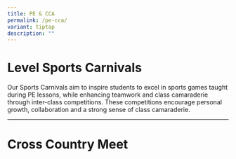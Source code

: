 ```yaml
---
title: PE & CCA
permalink: /pe-cca/
variant: tiptap
description: ""
---
```

<h1>Level Sports Carnivals</h1>
<p>Our Sports Carnivals aim to inspire students to excel in sports games
taught during PE lessons, while enhancing teamwork and class camaraderie
through inter-class competitions. These competitions encourage personal
growth, collaboration and a strong sense of class camaraderie.</p>
<p></p>
<hr>
<h1>Cross Country Meet</h1>
<p></p>
